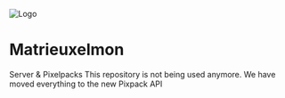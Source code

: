 ![Logo](https://github.com/jensz12/Pixelmon/raw/master/matrieuxelmon/banner.png)
# Matrieuxelmon
Server & Pixelpacks
This repository is not being used anymore. We have moved everything to the new Pixpack API
